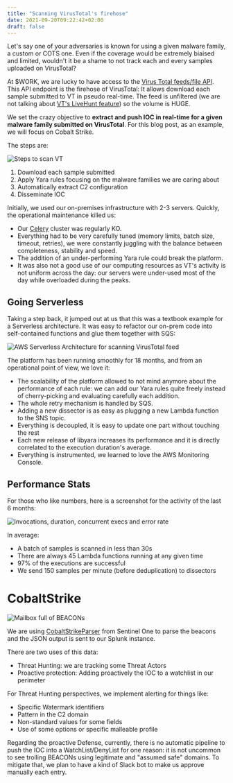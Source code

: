 ```yaml
---
title: "Scanning VirusTotal's firehose"
date: 2021-09-20T09:22:42+02:00
draft: false
---
```


Let's say one of your adversaries is known for using a given malware family, a custom or COTS one. Even if the coverage would be extremely biaised and limited, wouldn't it be a shame to not track each and every samples uploaded on VirusTotal?

At $WORK, we are lucky to have access to the [Virus Total feeds/file API](https://developers.virustotal.com/reference#files-2). This API endpoint is the firehose of VirusTotal: It allows download each sample submitted to VT in pseudo real-time. The feed is unfiltered (we are not talking about [VT's LiveHunt feature](https://support.virustotal.com/hc/en-us/articles/360001315437-Livehunt)) so the volume is HUGE.

We set the crazy objective to **extract and push IOC in real-time for a given malware family submitted on VirusTotal**. For this blog post, as an example, we will focus on Cobalt Strike.

The steps are:

![Steps to scan VT](/images/6ba639ccc85872aaf5be9fe0b11ecd7acec0a24f.png)

1. Download each sample submitted
1. Apply Yara rules focusing on the malware families we are caring about
1. Automatically extract C2 configuration
1. Disseminate IOC

Initially, we used our on-premises infrastructure with 2-3 servers. Quickly, the operational maintenance killed us:
- Our [Celery](https://github.com/celery/celery/) cluster was regularly KO.
- Everything had to be very carefully tuned (memory limits, batch size, timeout, retries), we were constantly juggling with the balance between completeness, stability and speed.
- The addition of an under-performing Yara rule could break the platform.
- It was also not a good use of our computing resources as VT's activity is not uniform across the day: our servers were under-used most of the day while overloaded during the peaks.

## Going Serverless

Taking a step back, it jumped out at us that this was a textbook example for a Serverless architecture. It was easy to refactor our on-prem code into self-contained functions and glue them together with SQS:

![AWS Serverless Architecture for scanning VirusTotal feed](/images/70118f2f83f206d1a258d162d766b5cfd165765c.png)

The platform has been running smoothly for 18 months, and from an operational point of view, we love it:
- The scalability of the platform allowed to not mind anymore about the performance of each rule: we can add our Yara rules quite freely instead of cherry-picking and evaluating carefully each addition.
- The whole retry mechanism is handled by SQS.
- Adding a new dissector is as easy as plugging a new Lambda function to the SNS topic.
- Everything is decoupled, it is easy to update one part without touching the rest
- Each new release of libyara increases its performance and it is directly correlated to the execution duration's average.
- Everything is instrumented, we learned to love the AWS Monitoring Console.

## Performance Stats

For those who like numbers, here is a screenshot for the activity of the last 6 months:

![Invocations, duration, concurrent execs and error rate](/images/36e700b5eb8b36a40085e88a7ba14eac19aba702.png)

In average:
- A batch of samples is scanned in less than 30s
- There are always 45 Lambda functions running at any given time
- 97% of the executions are successful
- We send 150 samples per minute (before deduplication) to dissectors 

# CobaltStrike

![Mailbox full of BEACONs](/images/817e356268d1e7620ee8746d77fa5aee336028bc.png)

We are using [CobaltStrikeParser](https://github.com/Sentinel-One/CobaltStrikeParser) from Sentinel One to parse the beacons and the JSON output is sent to our Splunk instance.

There are two uses of this data:
- Threat Hunting: we are tracking some Threat Actors
- Proactive protection: Adding proactively the IOC to a watchlist in our perimeter

For Threat Hunting perspectives, we implement alerting for things like:
- Specific Watermark identifiers
- Pattern in the C2 domain
- Non-standard values for some fields
- Use of some options or specific malleable profile

Regarding the proactive Defense, currently, there is no automatic pipeline to push the IOC into a WatchList/DenyList for one reason: it is not uncommon to see trolling BEACONs using legitimate and "assumed safe" domains. To mitigate that, we plan to have a kind of Slack bot to make us approve manually each entry.
